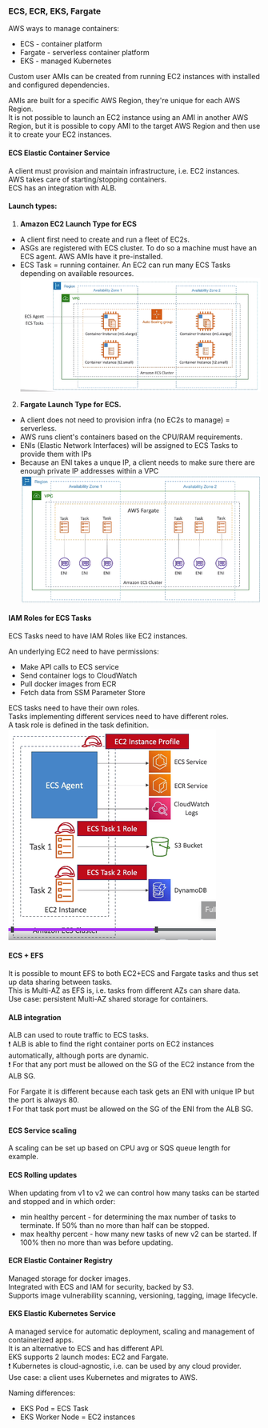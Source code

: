 ### ECS, ECR, EKS, Fargate

AWS ways to manage containers:
* ECS - container platform
* Fargate - serverless container platform
* EKS - managed Kubernetes

Custom user AMIs can be created from running EC2 instances with installed and configured dependencies.

AMIs are built for a specific AWS Region, they're unique for each AWS Region.\
It is not possible to launch an EC2 instance using an AMI in another AWS Region,
but it is possible to copy AMI to the target AWS Region and then use it to create your EC2 instances.

#### ECS Elastic Container Service
A client must provision and maintain infrastructure, i.e. EC2 instances.\
AWS takes care of starting/stopping containers.\
ECS has an integration with ALB.

#### Launch types:
1. **Amazon EC2 Launch Type for ECS**
* A client first need to create and run a fleet of EC2s.
* ASGs are registered with ECS cluster. To do so a machine must have an ECS agent. AWS AMIs have it pre-installed.
* ECS Task = running container. An EC2 can run many ECS Tasks depending on available resources.
![ECS-EC2](ECS-EC2.png)

2. **Fargate Launch Type for ECS.**
* A client does not need to provision infra (no EC2s to manage) = serverless.
* AWS runs client's containers based on the CPU/RAM requirements.
* ENIs (Elastic Network Interfaces) will be assigned to ECS Tasks to provide them with IPs
* Because an ENI takes a unque IP, a client needs to make sure there are enough private IP addresses within a VPC
![ECS-FARGATE](ECS-FARGATE.png)

#### IAM Roles for ECS Tasks
ECS Tasks need to have IAM Roles like EC2 instances.

An underlying EC2 need to have permissions:
* Make API calls to ECS service
* Send container logs to CloudWatch
* Pull docker images from ECR
* Fetch data from SSM Parameter Store

ECS tasks need to have their own roles.\
Tasks implementing different services need to have different roles.\
A task role is defined in the task definition.\
![ECS-Roles](ECS-Roles.png)

#### ECS + EFS
It is possible to mount EFS to both EC2+ECS and Fargate tasks and thus set up data sharing between tasks.\
This is Multi-AZ as EFS is, i.e. tasks from different AZs can share data.\
Use case: persistent Multi-AZ shared storage for containers.

#### ALB integration
ALB can used to route traffic to ECS tasks.\
:exclamation: ALB is able to find the right container ports on EC2 instances automatically, although ports are dynamic.\
:exclamation: For that any port must be allowed on the SG of the EC2 instance from the ALB SG.

For Fargate it is different because each task gets an ENI with unique IP but the port is always 80.\
:exclamation: For that task port must be allowed on the SG of the ENI from the ALB SG.

#### ECS Service scaling
A scaling can be set up based on CPU avg or SQS queue length for example.

#### ECS Rolling updates
When updating from v1 to v2 we can control how many tasks can be started and stopped and in which order:
* min healthy percent - for determining the max number of tasks to terminate. If 50% than no more than half can be stopped.
* max healthy percent - how many new tasks of new v2 can be started. If 100% then no more than was before updating.

#### ECR Elastic Container Registry
Managed storage for docker images.\
Integrated with ECS and IAM for security, backed by S3.\
Supports image vulnerability scanning, versioning, tagging, image lifecycle.

#### EKS Elastic Kubernetes Service
A managed service for automatic deployment, scaling and management of containerized apps.\
It is an alternative to ECS and has different API.\
EKS supports 2 launch modes: EC2 and Fargate.\
:exclamation: Kubernetes is cloud-agnostic, i.e. can be used by any cloud provider.\
Use case: a client uses Kubernetes and migrates to AWS.

Naming differences:
* EKS Pod = ECS Task
* EKS Worker Node = EC2 instances
